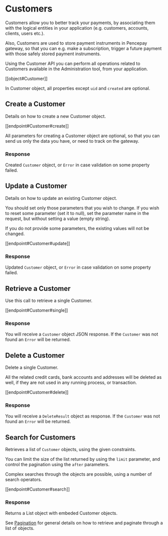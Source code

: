 # Customers

Customers allow you to better track your payments, by associating them with the logical entities in your application (e.g. customers, accounts, clients, users etc.).

Also, Customers are used to store payment instruments in Pencepay gateway, so that you can e.g. make a subscription, trigger a future payment with those safely stored payment instruments.

Using the Customer API you can perform all operations related to Customers available in the Administration tool, from your application.

[[object#Customer]]

In Customer object, all properties except `uid` and `created` are optional.

## Create a Customer

Details on how to create a new Customer object.

[[endpoint#Customer#create]]

All parameters for creating a Customer object are optional, so that you can send us only the data you have, or need to track on the gateway.

### Response

Created `Customer` object, or `Error` in case validation on some property failed.


## Update a Customer

Details on how to update an existing Customer object.

You should set only those parameters that you wish to change. If you wish to reset some parameter (set it to null), set the parameter name in the request, but without setting a value (empty string).

If you do not provide some parameters, the existing values will not be changed.

[[endpoint#Customer#update]]

### Response

Updated `Customer` object, or `Error` in case validation on some property failed.


## Retrieve a Customer

Use this call to retrieve a single Customer.

[[endpoint#Customer#single]]

### Response

You will receive a `Customer` object JSON response. If the `Customer` was not found an `Error` will be returned.


## Delete a Customer

Delete a single Customer.

All the related credit cards, bank accounts and addresses will be deleted as well, if they are not used in any running process, or transaction.

[[endpoint#Customer#delete]]

### Response

You will receive a `DeleteResult` object as response. If the `Customer` was not found an `Error` will be returned.


## Search for Customers

Retrieves a list of `Customer` objects, using the given constraints.

You can limit the size of the list returned by using the `limit` parameter, and control the pagination using the `after` parameters.

Complex searches through the objects are possible, using a number of search operators.

[[endpoint#Customer#search]]

### Response

Returns a List object with embeded Customer objects.

See [Pagination](#pagination) for general details on how to retrieve and paginate through a list of objects.

